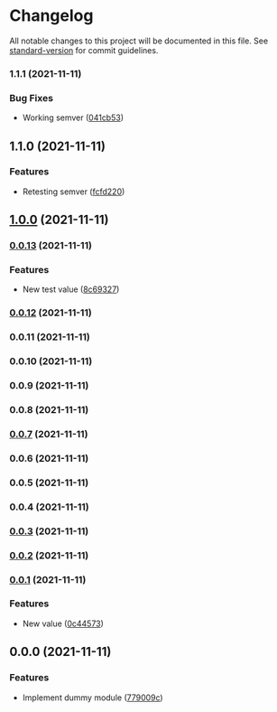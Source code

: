 # Changelog

All notable changes to this project will be documented in this file. See [standard-version](https://github.com/conventional-changelog/standard-version) for commit guidelines.

### 1.1.1 (2021-11-11)


### Bug Fixes

* Working semver ([041cb53](https://github.com/eyzi/sandbox/commit/041cb5386ee8190e473b1e52297c77319b67c4a3))

## 1.1.0 (2021-11-11)


### Features

* Retesting semver ([fcfd220](https://github.com/eyzi/sandbox/commit/fcfd2203492e818a4b6dbf709cba714287f82bc8))

## [1.0.0](https://github.com/eyzi/sandbox/compare/v0.0.13...v1.0.0) (2021-11-11)

### [0.0.13](https://github.com/eyzi/sandbox/compare/v0.0.12...v0.0.13) (2021-11-11)


### Features

* New test value ([8c69327](https://github.com/eyzi/sandbox/commit/8c693271c3d974c8abebb69db80849fb8eb4c8ff))

### [0.0.12](https://github.com/eyzi/sandbox/compare/v0.0.11...v0.0.12) (2021-11-11)

### 0.0.11 (2021-11-11)

### 0.0.10 (2021-11-11)

### 0.0.9 (2021-11-11)

### 0.0.8 (2021-11-11)

### [0.0.7](https://github.com/eyzi/sandbox/compare/v0.0.6...v0.0.7) (2021-11-11)

### 0.0.6 (2021-11-11)

### 0.0.5 (2021-11-11)

### 0.0.4 (2021-11-11)

### [0.0.3](https://github.com/eyzi/sandbox/compare/v0.0.2...v0.0.3) (2021-11-11)

### [0.0.2](https://github.com/eyzi/sandbox/compare/v0.0.1...v0.0.2) (2021-11-11)

### [0.0.1](https://github.com/eyzi/sandbox/compare/v0.0.0...v0.0.1) (2021-11-11)


### Features

* New value ([0c44573](https://github.com/eyzi/sandbox/commit/0c445731cbb67576bfc48cc37007e16d3ff0ac20))

## 0.0.0 (2021-11-11)


### Features

* Implement dummy module ([779009c](https://github.com/eyzi/sandbox/commit/779009cbb0d109bec41c907308f5e1aa2b1bf526))
